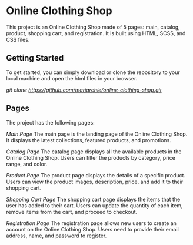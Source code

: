 # Online Clothing Shop #

This project is an Online Clothing Shop made of 5 pages: main, catalog, product, shopping cart, and registration. It is built using HTML, SCSS, and CSS files.

## Getting Started ##

To get started, you can simply download or clone the repository to your local machine and open the html files in your browser.

*git clone https://github.com/mariarchie/online-clothing-shop.git* 

## Pages ##

The project has the following pages:

*Main Page*
The main page is the landing page of the Online Clothing Shop. It displays the latest collections, featured products, and promotions.

*Catalog Page*
The catalog page displays all the available products in the Online Clothing Shop. Users can filter the products by category, price range, and color.

*Product Page*
The product page displays the details of a specific product. Users can view the product images, description, price, and add it to their shopping cart.

*Shopping Cart Page*
The shopping cart page displays the items that the user has added to their cart. Users can update the quantity of each item, remove items from the cart, and proceed to checkout.

*Registration Page*
The registration page allows new users to create an account on the Online Clothing Shop. Users need to provide their email address, name, and password to register.

